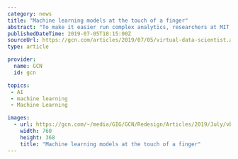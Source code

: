 ```yaml
---
category: news
title: "Machine learning models at the touch of a finger"
abstract: "To make it easier run complex analytics, researchers at MIT have developed a \"virtual data scientist\" that leverages user-friendly interfaces to generate machine-learning models for making predictions from datasets. VDS is a new component of the Northstar ..."
publishedDateTime: 2019-07-05T18:15:00Z
sourceUrl: https://gcn.com/articles/2019/07/05/virtual-data-scientist.aspx?admgarea=TC_BigData
type: article

provider:
  name: GCN
  id: gcn

topics:
 - AI
 - machine learning
 - Machine Learning

images:
  - url: https://gcn.com/~/media/GIG/GCN/Redesign/Articles/2019/July/vbs.png
    width: 760
    height: 368
    title: "Machine learning models at the touch of a finger"
---
```

